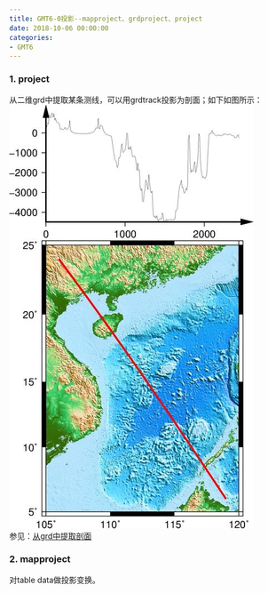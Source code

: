 ```yaml
---
title: GMT6-0投影--mapproject、grdproject、project
date: 2018-10-06 00:00:00
categories:
- GMT6
---
```

### 1. project
从二维grd中提取某条测线，可以用grdtrack投影为剖面；如下如图所示：  
![profile.jpg](/imags/7955445-60d090ac410fa1cd.jpg)  
参见：[从grd中提取剖面](https://www.jianshu.com/p/ad9ae6ef93b1)

### 2. mapproject
对table data做投影变换。  
